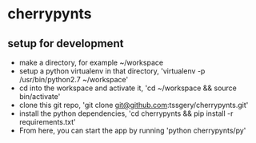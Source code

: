 # cherrypynts

## setup for development

* make a directory, for example ~/workspace
* setup a python virtualenv in that directory, 'virtualenv -p /usr/bin/python2.7 ~/workspace'
* cd into the workspace and activate it, 'cd ~/workspace && source bin/activate'
* clone this git repo, 'git clone git@github.com:tssgery/cherrypynts.git'
* install the python dependencies, 'cd cherrypynts && pip install -r requirements.txt'
* From here, you can start the app by running 'python cherrypynts/py'


